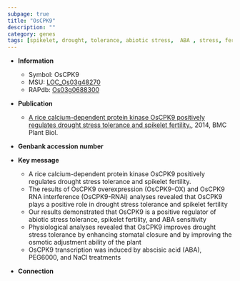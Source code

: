 ```yaml
---
subpage: true
title: "OsCPK9"
description: ""
category: genes
tags: [spikelet, drought, tolerance, abiotic stress,  ABA , stress, fertility, stomatal, biotic stress, drought stress, drought stress , ABA, abscisic acid, Kinase, stress tolerance, protein kinase]
---
```


* **Information**  
    + Symbol: OsCPK9  
    + MSU: [LOC_Os03g48270](http://rice.plantbiology.msu.edu/cgi-bin/ORF_infopage.cgi?orf=LOC_Os03g48270)  
    + RAPdb: [Os03g0688300](http://rapdb.dna.affrc.go.jp/viewer/gbrowse_details/irgsp1?name=Os03g0688300)  

* **Publication**  
    + [A rice calcium-dependent protein kinase OsCPK9 positively regulates drought stress tolerance and spikelet fertility.](http://www.ncbi.nlm.nih.gov/pubmed?term=A+rice+calcium-dependent+protein+kinase+OsCPK9+positively+regulates+drought+stress+tolerance+and+spikelet+fertility.%5BTitle%5D), 2014, BMC Plant Biol.

* **Genbank accession number**  

* **Key message**  
    + A rice calcium-dependent protein kinase OsCPK9 positively regulates drought stress tolerance and spikelet fertility.
    + The results of OsCPK9 overexpression (OsCPK9-OX) and OsCPK9 RNA interference (OsCPK9-RNAi) analyses revealed that OsCPK9 plays a positive role in drought stress tolerance and spikelet fertility
    + Our results demonstrated that OsCPK9 is a positive regulator of abiotic stress tolerance, spikelet fertility, and ABA sensitivity
    + Physiological analyses revealed that OsCPK9 improves drought stress tolerance by enhancing stomatal closure and by improving the osmotic adjustment ability of the plant
    + OsCPK9 transcription was induced by abscisic acid (ABA), PEG6000, and NaCl treatments

* **Connection**  



